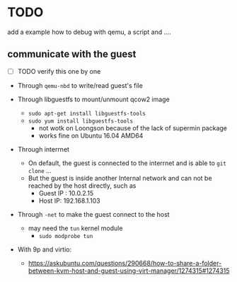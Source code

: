 # TODO

add a example how to debug with qemu, a script and ....


## communicate with the guest

- [ ] TODO verify this one by one

- Through `qemu-nbd` to write/read guest's file
- Through libguestfs to mount/unmount qcow2 image
  - `sudo apt-get install libguestfs-tools`
  - `sudo yum install libguestfs-tools`
    - not wotk on Loongson because of the lack of supermin package
    - works fine on Ubuntu 16.04 AMD64
- Through interrnet
  - On default, the guest is connected to the interrnet and is able to `git clone` ...
  - But the guest is inside another Internal network and can not be reached by the host directly, such as
    - Guest IP : 10.0.2.15
    - Host IP: 192.168.1.103
- Through `-net` to make the guest connect to the host
  - may need the `tun` kernel module
    - `sudo modprobe tun`

- With 9p and virtio:
  - https://askubuntu.com/questions/290668/how-to-share-a-folder-between-kvm-host-and-guest-using-virt-manager/1274315#1274315

